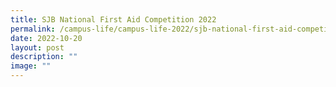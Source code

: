```yaml
---
title: SJB National First Aid Competition 2022
permalink: /campus-life/campus-life-2022/sjb-national-first-aid-competition-2022/
date: 2022-10-20
layout: post
description: ""
image: ""
---
```

